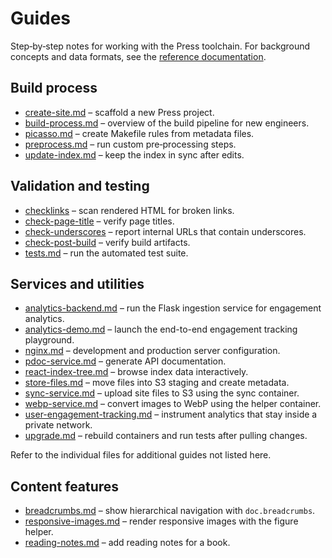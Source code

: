 # Guides

Step‑by‑step notes for working with the Press toolchain. For background
concepts and data formats, see the
[reference documentation](../reference/README.md).

## Build process
- [create-site.md](create-site.md) – scaffold a new Press project.
- [build-process.md](build-process.md) – overview of the build pipeline for
  new engineers.
- [picasso.md](picasso.md) – create Makefile rules from metadata files.
- [preprocess.md](preprocess.md) – run custom pre‑processing steps.
- [update-index.md](update-index.md) – keep the index in sync after edits.

## Validation and testing
- [checklinks](../pie/check/checklinks.md) – scan rendered HTML for
  broken links.
- [check-page-title](../pie/check/check-page-title.md) – verify page
  titles.
- [check-underscores](../pie/check/check-underscores.md) – report
  internal URLs that contain underscores.
- [check-post-build](../pie/check/check-post-build.md) – verify build
  artifacts.
- [tests.md](tests.md) – run the automated test suite.

## Services and utilities
- [analytics-backend.md](analytics-backend.md) – run the Flask ingestion
  service for engagement analytics.
- [analytics-demo.md](analytics-demo.md) – launch the end-to-end engagement
  tracking playground.
- [nginx.md](nginx.md) – development and production server configuration.
- [pdoc-service.md](pdoc-service.md) – generate API documentation.
- [react-index-tree.md](react-index-tree.md) – browse index data
  interactively.
- [store-files.md](store-files.md) – move files into S3 staging and create
  metadata.
- [sync-service.md](sync-service.md) – upload site files to S3 using the sync container.
- [webp-service.md](webp-service.md) – convert images to WebP using the helper
  container.
- [user-engagement-tracking.md](user-engagement-tracking.md) – instrument
  analytics that stay inside a private network.
- [upgrade.md](upgrade.md) – rebuild containers and run tests
  after pulling changes.

Refer to the individual files for additional guides not listed here.

## Content features
- [breadcrumbs.md](breadcrumbs.md) – show hierarchical navigation with
  `doc.breadcrumbs`.
- [responsive-images.md](responsive-images.md) – render responsive images with
  the figure helper.
- [reading-notes.md](reading-notes.md) – add reading notes for a book.
